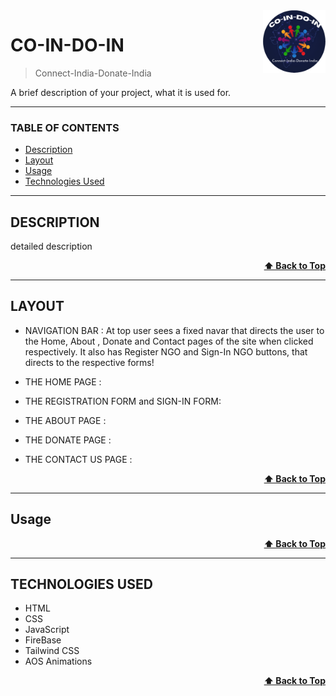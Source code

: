 <img src="./images/logo.png" alt="Logo of the project" align="right" height="100px" width="100px">

# CO-IN-DO-IN 
> Connect-India-Donate-India 

A brief description of your project, what it is used for.

---

### TABLE OF CONTENTS

- [Description](#description)
- [Layout](#layout)
- [Usage](#usage)
- [Technologies Used](#technologies-used)
---

## DESCRIPTION

detailed description

<div align="right">
    <b><a href="#co-in-do-in">⬆️ Back to Top</a></b>
</div>

---

## LAYOUT

- NAVIGATION BAR :
  At top user sees a fixed navar that directs the user to the Home, About , Donate and Contact pages of the site when clicked respectively.
  It also has Register NGO and Sign-In NGO buttons, that directs to the respective forms!

- THE HOME PAGE :
  

- THE REGISTRATION FORM and SIGN-IN FORM:
  

- THE ABOUT PAGE :
  

- THE DONATE PAGE :
  

- THE CONTACT US PAGE :
  

<div align="right">
    <b><a href="#co-in-do-in">⬆️ Back to Top</a></b>
</div>

---

## Usage


<div align="right">
    <b><a href="#co-in-do-in">⬆️ Back to Top</a></b>
</div>

---

## TECHNOLOGIES USED

- HTML
- CSS
- JavaScript
- FireBase
- Tailwind CSS
- AOS Animations

<div align="right">
    <b><a href="#co-in-do-in">⬆️ Back to Top</a></b>
</div>

